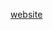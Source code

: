 [website](https://hywebu00.github.io/HyUI_v4.0/mp.html# ':include :type=iframe width=100% height=800px')
